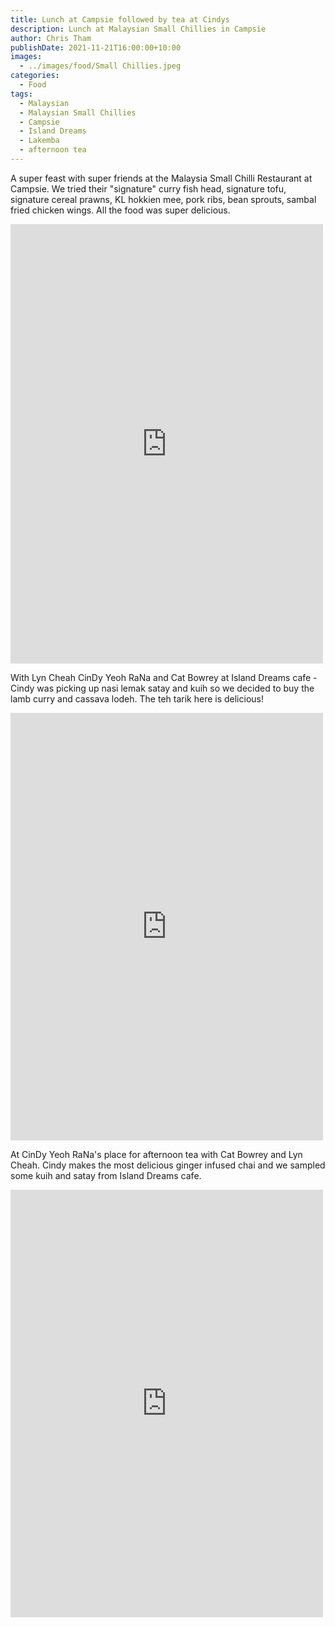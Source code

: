 ```yaml
---
title: Lunch at Campsie followed by tea at Cindys
description: Lunch at Malaysian Small Chillies in Campsie
author: Chris Tham
publishDate: 2021-11-21T16:00:00+10:00
images:
  - ../images/food/Small Chillies.jpeg
categories:
  - Food
tags:
  - Malaysian
  - Malaysian Small Chillies
  - Campsie
  - Island Dreams
  - Lakemba
  - afternoon tea
---
```

A super feast with super friends at the Malaysia Small Chilli Restaurant at Campsie. We tried their "signature" curry fish head, signature tofu, signature cereal prawns, KL hokkien mee, pork ribs, bean sprouts, sambal fried chicken wings. All the food was super delicious.

<iframe src="https://www.facebook.com/plugins/post.php?href=https%3A%2F%2Fwww.facebook.com%2Fchris1.tham%2Fposts%2Fpfbid0Hp4pxs5LR2YDaQ5AJALMUaxv9nCx91SV8PBU3jLBitjHgCVdf7v6SHgPH8zrrxHEl&show_text=true&width=500" width="500" height="703" style="border:none;overflow:hidden" scrolling="no" frameborder="0" allowfullscreen="true" allow="autoplay; clipboard-write; encrypted-media; picture-in-picture; web-share"></iframe>

With Lyn Cheah CinDy Yeoh RaNa and Cat Bowrey at Island Dreams cafe - Cindy was picking up nasi lemak satay and kuih so we decided to buy the lamb curry and cassava lodeh. The teh tarik here is delicious!

<iframe src="https://www.facebook.com/plugins/post.php?href=https%3A%2F%2Fwww.facebook.com%2Fchris1.tham%2Fposts%2Fpfbid037KsbkXX1d79qJhTzcZLyiZVUVdxED4fyDGjJuLb6XXkrycY8tREzggXKC2RxSJ8pl&show_text=true&width=500" width="500" height="684" style="border:none;overflow:hidden" scrolling="no" frameborder="0" allowfullscreen="true" allow="autoplay; clipboard-write; encrypted-media; picture-in-picture; web-share"></iframe>

At CinDy Yeoh RaNa's place for afternoon tea with Cat Bowrey and Lyn Cheah. Cindy makes the most delicious ginger infused chai and we sampled some kuih and satay from Island Dreams cafe.

<iframe src="https://www.facebook.com/plugins/post.php?href=https%3A%2F%2Fwww.facebook.com%2Fchris1.tham%2Fposts%2Fpfbid02UtsngYYdNEko9ihu2tFuHjqHhpWidDCztGvUfCefLiaR9RQPFo5ySbbF8aAp9oBil&show_text=true&width=500" width="500" height="684" style="border:none;overflow:hidden" scrolling="no" frameborder="0" allowfullscreen="true" allow="autoplay; clipboard-write; encrypted-media; picture-in-picture; web-share"></iframe>
